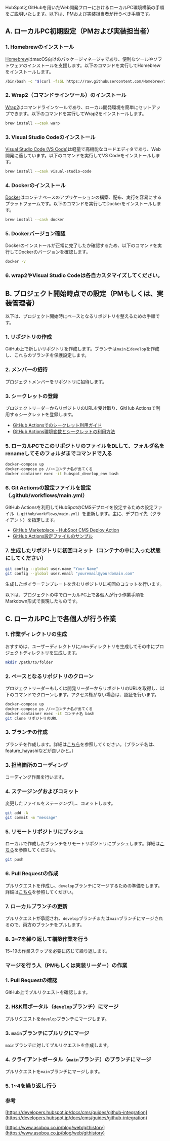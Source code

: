 HubSpotとGitHubを用いたWeb開発フローにおけるローカルPC環境構築の手順をご説明いたします。以下は、PMおよび実装担当者が行うべき手順です。

## A. ローカルPC初期設定（PMおよび実装担当者）

### 1. Homebrewのインストール
[Homebrew](https://brew.sh/ja/)はmacOS向けのパッケージマネージャであり、便利なツールやソフトウェアのインストールを支援します。以下のコマンドを実行してHomebrewをインストールします。

```bash
/bin/bash -c "$(curl -fsSL https://raw.githubusercontent.com/Homebrew/install/HEAD/install.sh)"
```

### 2. Wrap2（コマンドラインツール）のインストール
[Wrap2](https://www.warp.dev/)はコマンドラインツールであり、ローカル開発環境を簡単にセットアップできます。以下のコマンドを実行してWrap2をインストールします。

```bash
brew install --cask warp
```

### 3. Visual Studio Codeのインストール
[Visual Studio Code (VS Code)](https://code.visualstudio.com/)は軽量で高機能なコードエディタであり、Web開発に適しています。以下のコマンドを実行してVS Codeをインストールします。

```bash
brew install --cask visual-studio-code
```

### 4. Dockerのインストール
[Docker](https://www.docker.com/)はコンテナベースのアプリケーションの構築、配布、実行を容易にするプラットフォームです。以下のコマンドを実行してDockerをインストールします。

```bash
brew install --cask docker
```

### 5. Dockerバージョン確認
Dockerのインストールが正常に完了したか確認するため、以下のコマンドを実行してDockerのバージョンを確認します。

```bash
docker -v
```

### 6. wrap2やVisual Studio Codeは各自カスタマイズしてください。

## B. プロジェクト開始時点での設定（PMもしくは、実装管理者）

以下は、プロジェクト開始時にベースとなるリポジトリを整えるための手順です。

### 1. リポジトリの作成
GitHub上で新しいリポジトリを作成します。ブランチは`main`と`develop`を作成し、これらのブランチを保護設定します。


### 2. メンバーの招待
プロジェクトメンバーをリポジトリに招待します。


### 3. シークレットの登録
プロジェクトリーダーからリポジトリのURLを受け取り、GitHub Actionsで利用するシークレットを登録します。
- [GitHub Actionsでのシークレット利用ガイド](https://docs.github.com/ja/actions/security-guides/using-secrets-in-github-actions)
- [GitHub Actions環境変数とシークレットの利用方法](https://dev.classmethod.jp/articles/github-actions-environment-secrets-and-environment-variables/)


### 5. ローカルPCでこのリポジトリのファイルをDLして、フォルダ名をrenameしてそのフォルダまでコマンドで入る
```bash
docker-compose up
docker-compose ps //>>コンテナ名が出てくる
docker container exec -it hubspot_develop_env bash
```


### 6. Git Actionsの設定ファイルを設定（.github/workflows/main.yml）
GitHub Actionsを利用してHubSpotのCMSデプロイを設定するための設定ファイル（`.github/workflows/main.yml`）を更新します。主に、デプロイ先（クライアント）を指定します。

- [GitHub Marketplace - HubSpot CMS Deploy Action](https://github.com/marketplace/actions/hubspot-cms-deploy?__hstc=191447093.e2828a7aeadc4cbbb81fa971745616d3.1684904509151.1696319292546.1696324978632.77&__hssc=191447093.1.1696468240347&__hsfp=2849964017&hsCtaTracking=e0132707-395d-4617-bd9d-0b21c8b129d5%7Ce4078581-d84c-446e-9399-ce2ebcb21fae)
- [GitHub Actions設定ファイルのサンプル](https://docs.google.com/document/d/13HcLaZsA53W8PjleEQDPkh8bKRVLOvmv_22HrcvYQCs/edit)


### 7. 生成したリポジトリに初回コミット（コンテナの中に入った状態にしてください）
```bash
git config --global user.name "Your Name"
git config --global user.email "youremail@yourdomain.com"
```
生成したボイラーテンプレートを含むリポジトリに初回のコミットを行います。



以下は、プロジェクトの中でローカルPC上で各個人が行う作業手順をMarkdown形式で表現したものです。

## C. ローカルPC上で各個人が行う作業

### 1. 作業ディレクトリの生成
おすすめは、ユーザーディレクトリに`/dev`ディレクトリを生成してその中にプロジェクトディレクトリを生成します。

```bash
mkdir /path/to/folder
```

### 2. ベースとなるリポジトリのクローン
プロジェクトリーダーもしくは開発リーダーからリポジトリのURLを取得し、以下のコマンドでクローンします。アクセス権がない場合は、認証を行います。

```bash
docker-compose up
docker-compose ps //>>コンテナ名が出てくる
docker container exec -it コンテナ名 bash
git clone リポジトリのURL
```

### 3. ブランチの作成
ブランチを作成します。詳細は[こちら](https://atmarkit.itmedia.co.jp/ait/articles/2110/01/news034.html)を参照してください。（ブランチ名は、feature_hayashiなどが良いかと。）

### 3. 担当箇所のコーディング
コーディング作業を行います。

### 4. ステージングおよびコミット
変更したファイルをステージングし、コミットします。

```bash
git add -A
git commit -m "message"
```

### 5. リモートリポジトリにプッシュ
ローカルで作成したブランチをリモートリポジトリにプッシュします。詳細は[こちら](https://atmarkit.itmedia.co.jp/ait/articles/2110/01/news034.html)を参照してください。

```bash
git push
```

### 6. Pull Requestの作成
プルリクエストを作成し、`develop`ブランチにマージするための準備をします。詳細は[こちら](https://style.potepan.com/articles/33561.html)を参照してください。

### 7. ローカルブランチの更新
プルリクエストが承認され、`develop`ブランチまたは`main`ブランチにマージされるので、両方のブランチをプルします。

### 8. 3~7を繰り返して構築作業を行う
15~19の作業ステップを必要に応じて繰り返します。


### マージを行う人（PMもしくは実装リーダー）の作業

### 1. Pull Requestの確認
GitHub上でプルリクエストを確認します。

### 2. H&K用ポータル（`develop`ブランチ）にマージ
プルリクエストを`develop`ブランチにマージします。

### 3. `main`ブランチにプルリクにマージ
`main`ブランチに対してプルリクエストを作成します。

### 4. クライアントポータル（`main`ブランチ）のブランチにマージ
プルリクエストを`main`ブランチにマージします。

### 5. 1~4を繰り返し行う

### 参考
[https://developers.hubspot.jp/docs/cms/guides/github-integration](https://developers.hubspot.jp/docs/cms/guides/github-integration)

[https://www.asobou.co.jp/blog/web/githistory](https://www.asobou.co.jp/blog/web/githistory)


